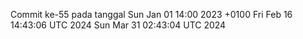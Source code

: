 Commit ke-55 pada tanggal Sun Jan 01 14:00 2023 +0100
Fri Feb 16 14:43:06 UTC 2024
Sun Mar 31 02:43:04 UTC 2024
